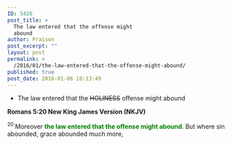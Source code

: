 ```yaml
---
ID: 5420
post_title: >
  The law entered that the offense might
  abound
author: Praison
post_excerpt: ""
layout: post
permalink: >
  /2016/01/the-law-entered-that-the-offense-might-abound/
published: true
post_date: 2016-01-06 18:13:49
---
```

<ul>
	<li>The law entered that the <del>HOLINESS</del> offense might abound</li>
</ul>
<strong><span class="passage-display-bcv">Romans 5:20
</span><span class="passage-display-version">New King James Version (NKJV)</span></strong>

<span id="en-NKJV-28068" class="text Rom-5-20"><sup class="versenum">20 </sup>Moreover <span style="color: #008000;"><strong>the law entered that the offense might abound</strong></span>. But where sin abounded, grace abounded much more,</span>